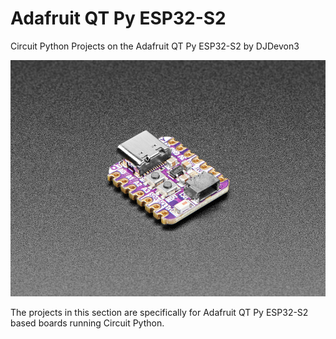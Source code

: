 # Adafruit QT Py ESP32-S2
Circuit Python Projects on the Adafruit QT Py ESP32-S2 by DJDevon3

![](https://raw.githubusercontent.com/DJDevon3/My_Circuit_Python_Projects/main/Boards/espressif/Adafruit%20QT%20Py%20ESP32-S2/QtPyS2.PNG)

The projects in this section are specifically for Adafruit QT Py ESP32-S2 based boards running Circuit Python.
